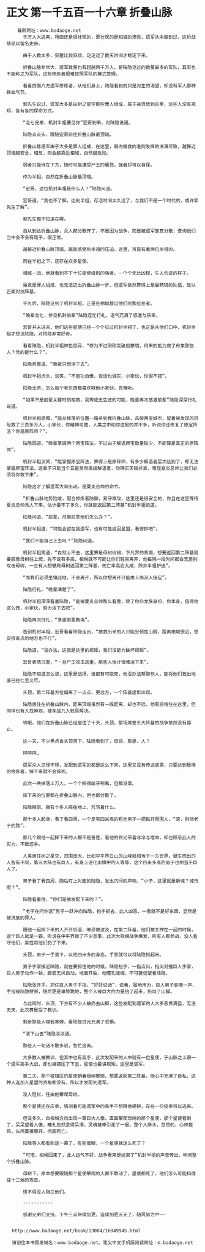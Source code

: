 # 正文 第一千五百一十六章 折叠山脉
        最新网址：www.badaoge.net
          千万人大逃离，场面还是很壮观的，更壮观的是相城的溃败，遗军从未做到过，这份战绩足以留名史册。
      
          由于人数太多，安置比较麻烦，足足过了数天时间才稳定下来。
      
          折叠山脉非常大，遗军数量也有超越两千万人，是陆隐见过的数量最多的军队，其实也不能称之为军队，这些修炼者很难按照军队的模式管理。
      
          看着四面八方遗军修炼者，从他们身上，陆隐看到的只是对生的渴望，却没有军人那种铁血气节。
      
          郭先生说过，遗军大多是由树之星空那些罪人组成，属于被流放到这里，这些人没有规矩，各有各的保命方式。
      
          “龙七兄弟，机封半祖要见你”宏哥到来，对陆隐说道。
      
          陆隐点点头，跟随宏哥前往折叠山脉最顶端。
      
          折叠山脉遗军由于大多是罪人组成，在这里，弱肉强食的准则发挥的淋漓尽致，越靠近顶端越安全，相反，则会越靠近相城，自然越危险。
      
          弱者只能待在下方，随时可能遭受尸王的屠戮，强者却可以自保。
      
          作为半祖，自然在折叠山脉最顶端。
      
          “宏哥，这位机封半祖是什么人？”陆隐问道。
      
          宏哥道，“我也不了解，达到半祖，存活时间太久远了，与我们不是一个时代的，或许郭先生了解”。
      
          郭先生都不知道在哪。
      
          自从到达折叠山脉，众人都分散开了，不是因为战争，而是被遗军故意分散，查询他们当中会不会有暗子，很正常。
      
          越接近折叠山脉顶端，越能感受到半祖的压迫，这里，可是有着两位半祖的。
      
          而在半祖之下，还存在众多星使。
      
          相城一战，他就看到不下十位星使级别的强者，一个个无比凶悍，生人勿进的样子。
      
          虽说是罪人组成，也无法迈出折叠山脉一步，但遗军依然算得上是最精锐的队伍，足以正面对抗阵基。
      
          不久后，陆隐见到了机封半祖，正是在相城救过他们的那位老者。
      
          “晚辈龙七，参见机封前辈”陆隐连忙行礼，语气充满了感激与庆幸。
      
          宏哥并未进来，他们这些星使已经一个个见过机封半祖了，也正是从他们口中，机封半祖才想见陆隐，对陆隐非常好奇。
      
          看着陆隐，机封半祖神色惊异，“修为不过刚刚突破启蒙境，何来的能力救了舟棠那些人？凭的是什么？”。
      
          陆隐恭敬道，“晚辈只想活下去”。
      
          机封半祖点头，淡笑，“不居功自傲，说话也诚实，小家伙，你很不错”。
      
          陆隐无奈，怎么每个老东西都喜欢喊他小家伙，真难听。
      
          “如果不是前辈关键时刻相救，我等绝无生还的可能，晚辈再次感激前辈”陆隐深深行礼说道。
      
          机封半祖感慨，“能从掉落的位置一路杀到我折叠山脉，击破两座城市，冒着被发现的风险救了三百多万人，小家伙，你精神可嘉，人类之中如你这般的并不多，听说你还修复了原宝阵法？你是原阵师？”。
      
          陆隐回道，“晚辈掌握两个原宝阵法，不过由于解语原宝数量较少，不能算是真正的原阵师”。
      
          机封半祖淡笑，“能掌握原宝阵法，算得上是原阵师，有多少解语者层次达到了，却无法掌握原宝阵法，这辈子只能当个五星昊然高级解语者，你确实天赋异禀，难怪夏炎总帅让我们必须将你救下来”。
      
          陆隐这才了解遗军大举出动，是夏炎总帅的命令。
      
          “折叠山脉地势险峻，配合修炼者防御，易守难攻，这里还是很安全的，你且在这里等待夏炎总帅派人下来，估计要不了多久，你就能返回第二阵基”机封半祖说道。
      
          陆隐问道，“前辈，舟棠前辈他们怎么办？”。
      
          机封半祖道，“可能会留在我遗军，也有可能返回星盟，看安排吧”。
      
          “我们不能自己上去吗？”陆隐问道。
      
          机封半祖笑道，“自然上不去，这里算是母树树根，下凡界的背面，想要返回第二阵基就要顺着母树往上爬，先不说有多高，相候就不可能让你们轻易离开，他每隔一段时间都会无差别攻击母树，一旦有人想攀爬母树返回第二阵基，死亡率高达九成，除非半祖护送”。
      
          “而我们必须坐镇此地，不会离开，所以你想离开只能由上面派人接应”。
      
          陆隐行礼，“晚辈清楚了”。
      
          机封半祖深深看着陆隐，“能被夏炎总帅那么看重，除了你白龙族身份，你本身，值得他这么做，小家伙，努力活下去吧”。
      
          陆隐再次行礼，“多谢前辈教诲”。
      
          告别机封半祖，宏哥看着陆隐走出，“被救出来的人只能安顿在山脚，距离相城很近，想安排高点的地方也不行”。
      
          陆隐道，“没办法，这就是这里的规矩，我们没能力破坏规矩”。
      
          宏哥表情沉重，“一旦尸王攻击这里，那些人估计很难活下来”。
      
          陆隐不知道怎么说，这里是战场，谁都有可能死，他没办法帮那些人，能将他们救出地底已经仁至义尽。
      
          头顶，第二阵基方位偏离了一点点，更远方，一个阵基虚影出现。
      
          陆隐居住在折叠山脉内，距离顶端虽然有一段距离，却也不远，他有资格住在这里，但同样也有人找麻烦，被车战几人轻易解决。
      
          转眼，他们在折叠山脉已经居住了十天，头顶，那场席卷五大阵基的战争依然没有停止。
      
          这一天，不少黑点自头顶落下，陆隐看到了，惊讶，那是，人？
      
          砰砰砰…
      
          遗军众人见怪不怪，发配到遗军的都是这么下来，这里又没有传送装置，只要达到极境的修炼者，掉下来就不会摔死。
      
          此次一共掉落上万人，一个个摔得龇牙咧嘴，但都没事。
      
          摔下来的位置都在折叠山脉内，但也都分散了。
      
          陆隐眼前，就有十多人摔在地上，咒骂着什么。
      
          那十多人起身，看了看四周，一个足有四米高的粗壮男子一把推开周围人，“滚，别挡老子的路”。
      
          那几个跟他一起摔下来的人都不是善茬，看他的目光带着冰冷与嗜血，却也顾忌此人的实力，不敢还手。
      
          人类居住树之星空，范围庞大，比如中平界白山的山峰就相当于一方世界，诞生而出的人各有不同，第五大陆也有巨人，有身上进化出鳞甲的人等等，这个四米多高的男子也相当于巨人了。
      
          男子看了看四周，随后盯上对面的陆隐，发出沉闷的声响，“小子，这里就是新城？城市呢？”。
      
          陆隐看着他，“你们是被发配下来的？”。
      
          “老子在问你话”男子一跃冲向陆隐，抬手抓去，此人凶恶，一看就不是好东西，显然是被流放的罪人。
      
          跟他一起摔下来的人齐齐后退，唯恐被波及，在第二阵基，他们被关押在一起的时候，这个巨人就是一霸，听说在中平界做了不少恶事，此次大规模战争爆发，所有人都参战，没人看守他们，索性将他们扔了下来。
      
          头顶，男子一手落下，以他四米多的身高，手掌就可以将陆隐抓起来。
      
          男子手掌接近陆隐，就在要抓住他的时候，陆隐抬手，一指点出，指尖对撞巨人手掌，巨人男子动作一顿，脚底无风自动，地面开裂，他瞳孔陡缩，不可置信望着陆隐。
      
          陆隐张开手，抓住巨人男子手指，“好好说话”，说着，猛地用力，巨人男子哀嚎一声，手指被陆隐掰断，随后更是单膝跪地，整个人被巨大的力量抬了起来，扔向了山脚。
      
          与此同时，头顶，下方有不少人被扔去山脚，这些发配到遗军的人大多恶贯满盈，无法无天，此次算是受了教训。
      
          剩余那些人噤若寒蝉，看陆隐目光充满了恐惧。
      
          “滚下山去”陆隐淡淡道。
      
          那些人一句话不敢多说，急忙逃离。
      
          大多数人被教训，但其中也有高手，此次发配来的人中就有一位星使，于山脉之上跟一个遗军高手大战，却也被镇压了下去，星使也要讲规矩，这里是遗军。
      
          第二天，那个被镇压的星使朝着母树攀爬，想要返回第二阵基，他心中充满了自私，这种人连加入星盟的资格都没有，所以才发配到遗军。
      
          没人阻拦，任由他攀爬母树。
      
          那个星使还在庆幸，猜测着可能遗军中的高手不想跟他硬拼，存在一份侥幸可以逃离。
      
          但没多久，自相城方向出现一尊巨大人像，直面攀爬母树的那个星使，那个星使看到了，呆呆望着人像，瞳孔忽然变得呆滞，灵魂被牵引走了一般，整个人麻木，忽然的，心神轰鸣，头颅直接爆开，彻底死亡。
      
          陆隐等人都看到这一幕了，有些傻眼，一个星使就这么死了？
      
          “可惜，相候回来了，此人运气不好，战争看来是结束了”机封半祖的声音传出，响彻整个折叠山脉。
      
          母树下，原本想要跟随那个星使攀爬的人都不敢动了，星使都死了，他们怎么可能挡得住十二候的攻击。
      
          怪不得没人阻拦他们。
      
          -----------
      
          感谢兄弟们支持，下午三点继续加更，连续加更五天了，随风努力中~~
      
      
      http://www.badaoge.net/book/13084/16049945.html
      
      请记住本书首发域名：www.badaoge.net。笔尖中文手机版阅读网址：m.badaoge.net